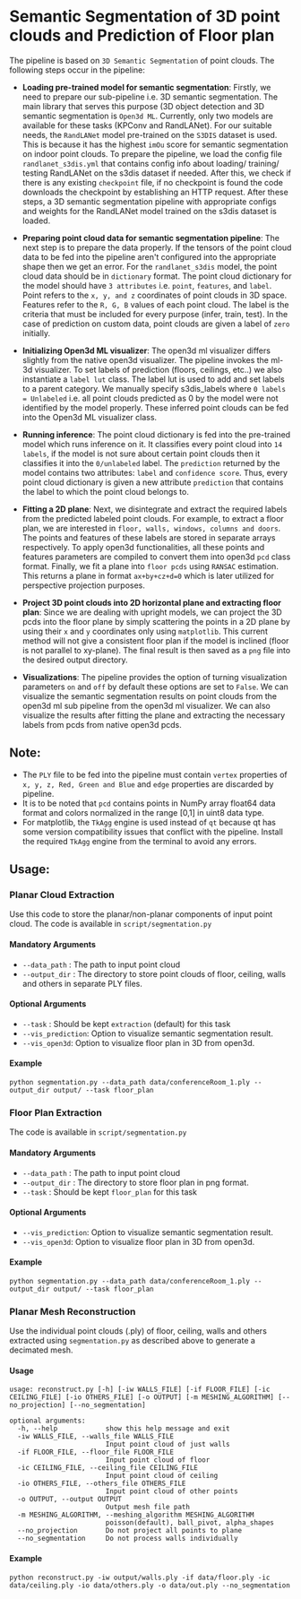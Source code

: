 # Semantic Segmentation of 3D point clouds and Prediction of Floor plan  
The pipeline is based on `3D Semantic Segmentation` of point clouds. The following steps occur in the pipeline:  
+ **Loading pre-trained model for semantic segmentation**: Firstly, we need to prepare our sub-pipeline i.e. 3D semantic segmentation. The main library that serves this purpose (3D object detection and 3D semantic segmentation is `Open3d ML`. Currently, only two models are available for these tasks (KPConv and RandLANet). For our suitable needs, the `RandLANet` model pre-trained on the `S3DIS` dataset is used. This is because it has the highest `imOu` score for semantic segmentation on indoor point clouds. To prepare the pipeline, we load the config file `randlanet_s3dis.yml` that contains config info about loading/ training/ testing RandLANet on the s3dis dataset if needed. After this, we check if there is any existing `checkpoint` file, if no checkpoint is found the code downloads the checkpoint by establishing an HTTP request. After these steps, a 3D semantic segmentation pipeline with appropriate configs and weights for the RandLANet model trained on the s3dis dataset is loaded.  

+ **Preparing point cloud data for semantic segmentation pipeline**: The next step is to prepare the data properly. If the tensors of the point cloud data to be fed into the pipeline aren't configured into the appropriate shape then we get an error. For the `randlanet_s3dis` model, the point cloud data should be in `dictionary` format. The point cloud dictionary for the model should have `3 attributes` i.e. `point`, `features`, and `label`. Point refers to the `x, y, and z` coordinates of point clouds in 3D space. Features refer to the `R, G, B` values of each point cloud. The label is the criteria that must be included for every purpose (infer, train, test). In the case of prediction on custom data, point clouds are given a label of `zero` initially.

+ **Initializing Open3d ML visualizer**: The open3d ml visualizer differs slightly from the native open3d visualizer. The pipeline invokes the ml-3d visualizer. To set labels of prediction (floors, ceilings, etc..) we also instantiate a `label lut` class. The label lut is used to add and set labels to a parent category. We manually specify s3dis_labels where `0 labels = Unlabeled` i.e. all point clouds predicted as 0 by the model were not identified by the model properly. These inferred point clouds can be fed into the Open3d ML visualizer class.  

+ **Running inference**: The point cloud dictionary is fed into the pre-trained model which runs inference on it. It classifies every point cloud into `14 labels`, if the model is not sure about certain point clouds then it classifies it into the `0/unlabeled` label. The `prediction` returned by the model contains two attributes: `label` and `confidence score`. Thus, every point cloud dictionary is given a new attribute `prediction` that contains the label to which the point cloud belongs to.  

+ **Fitting a 2D plane**: Next, we disintegrate and extract the required labels from the predicted labeled point clouds. For example, to extract a floor plan, we are interested in `floor, walls, windows, columns and doors`. The points and features of these labels are stored in separate arrays respectively. To apply open3d functionalities, all these points and features parameters are compiled to convert them into open3d `pcd` class format. Finally, we fit a plane into `floor pcds` using `RANSAC` estimation. This returns a plane in format `ax+by+cz+d=0` which is later utilized for perspective projection purposes.  

+ **Project 3D point clouds into 2D horizontal plane and extracting floor plan**: Since we are dealing with upright models, we can project the 3D pcds into the floor plane by simply scattering the points in a 2D plane by using their `x` and `y` coordinates only using `matplotlib`. This current method will not give a consistent floor plan if the model is inclined (floor is not parallel to xy-plane). The final result is then saved as a `png` file into the desired output directory.  

+ **Visualizations**: The pipeline provides the option of turning visualization parameters `on` and `off` by default these options are set to `False`. We can visualize the semantic segmentation results on point clouds from the open3d ml sub pipeline from the open3d ml visualizer. We can also visualize the results after fitting the plane and extracting the necessary labels from pcds from native open3d pcds.  

## **Note:** 
+ The `PLY` file to be fed into the pipeline must contain `vertex` properties of `x, y, z, Red, Green and Blue` and `edge` properties are discarded by pipeline. 
+ It is to be noted that `pcd` contains points in NumPy array float64 data format and colors normalized in the range [0,1] in uint8 data type.
+ For matplotlib, the `TkAgg` engine is used instead of `qt` because qt has some version compatibility issues that conflict with the pipeline. Install the required `TkAgg` engine from the terminal to avoid any errors.  

## Usage:
### Planar Cloud Extraction
Use this code to store the planar/non-planar components of input point cloud. The code is available in `script/segmentation.py`
#### Mandatory Arguments  
+ `--data_path` : The path to input point cloud
+ `--output_dir` : The directory to store point clouds of floor, ceiling, walls and others in separate PLY files.  
#### Optional Arguments 
+ `--task` : Should be kept `extraction` (default) for this task
+ `--vis_prediction`: Option to visualize semantic segmentation result. 
+ `--vis_open3d`: Option to visualize floor plan in 3D from open3d.
#### Example
```
python segmentation.py --data_path data/conferenceRoom_1.ply --output_dir output/ --task floor_plan
```
### Floor Plan Extraction
The code is available in `script/segmentation.py`
#### Mandatory Arguments  
+ `--data_path` : The path to input point cloud
+ `--output_dir` : The directory to store floor plan in png format.  
+ `--task` : Should be kept `floor_plan` for this task
#### Optional Arguments 
+ `--vis_prediction`: Option to visualize semantic segmentation result. 
+ `--vis_open3d`: Option to visualize floor plan in 3D from open3d. 
#### Example
```
python segmentation.py --data_path data/conferenceRoom_1.ply --output_dir output/ --task floor_plan
```
### Planar Mesh Reconstruction
Use the individual point clouds (.ply) of floor, ceiling, walls and others extracted using `segmentation.py` as described above to generate a decimated mesh.
#### Usage
```
usage: reconstruct.py [-h] [-iw WALLS_FILE] [-if FLOOR_FILE] [-ic CEILING_FILE] [-io OTHERS_FILE] [-o OUTPUT] [-m MESHING_ALGORITHM] [--no_projection] [--no_segmentation]

optional arguments:
  -h, --help            show this help message and exit
  -iw WALLS_FILE, --walls_file WALLS_FILE
                        Input point cloud of just walls
  -if FLOOR_FILE, --floor_file FLOOR_FILE
                        Input point cloud of floor
  -ic CEILING_FILE, --ceiling_file CEILING_FILE
                        Input point cloud of ceiling
  -io OTHERS_FILE, --others_file OTHERS_FILE
                        Input point cloud of other points
  -o OUTPUT, --output OUTPUT
                        Output mesh file path
  -m MESHING_ALGORITHM, --meshing_algorithm MESHING_ALGORITHM
                        poisson(default), ball_pivot, alpha_shapes
  --no_projection       Do not project all points to plane
  --no_segmentation     Do not process walls individually
```
#### Example
```
python reconstruct.py -iw output/walls.ply -if data/floor.ply -ic data/ceiling.ply -io data/others.ply -o data/out.ply --no_segmentation
```

